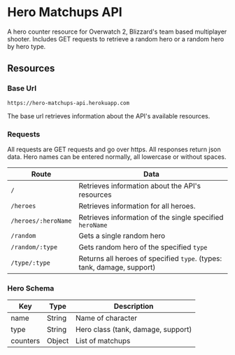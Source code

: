 # Hero Matchups API

A hero counter resource for Overwatch 2, Blizzard's team based multiplayer shooter. Includes GET requests to retrieve a random hero or a random hero by hero type.

## Resources

### Base Url
`https://hero-matchups-api.herokuapp.com`

The base url retrieves information about the API's available resources. 

### Requests 
All requests are GET requests and go over https. All responses return json data. Hero names can be entered normally, all lowercase or without spaces.

| Route | Data |
| ------------------- | --------------------------------- |
| `/` | Retrieves information about the API's resources  |
| `/heroes`           | Retrieves information for all heroes. |
| `/heroes/:heroName` | Retrieves information of the single specified `heroName` |
| `/random`           | Gets a single random hero |
| `/random/:type`     | Gets random hero of the specified `type` |
| `/type/:type`       | Returns all heroes of specified `type`. (types: tank, damage, support) |

### Hero Schema 
| Key | Type | Description |
| --- | ---- | ----------- |
| name | String | Name of character |
| type | String | Hero class (tank, damage, support) |
| counters | Object | List of matchups | 
